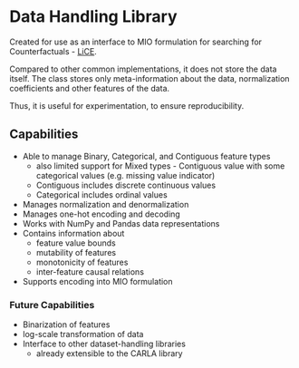 # Data Handling Library

Created for use as an interface to MIO formulation for searching for Counterfactuals - [LiCE](https://github.com/Epanemu/LiCE).

Compared to other common implementations, it does not store the data itself. The class stores only meta-information about the data, normalization coefficients and other features of the data.

Thus, it is useful for experimentation, to ensure reproducibility.

## Capabilities

- Able to manage Binary, Categorical, and Contiguous feature types
  - also limited support for Mixed types - Contiguous value with some categorical values (e.g. missing value indicator)
  - Contiguous includes discrete continuous values
  - Categorical includes ordinal values
- Manages normalization and denormalization
- Manages one-hot encoding and decoding
- Works with NumPy and Pandas data representations
- Contains information about
  - feature value bounds
  - mutability of features
  - monotonicity of features
  - inter-feature causal relations
- Supports encoding into MIO formulation

### Future Capabilities

- Binarization of features
- log-scale transformation of data
- Interface to other dataset-handling libraries
  - already extensible to the CARLA library
